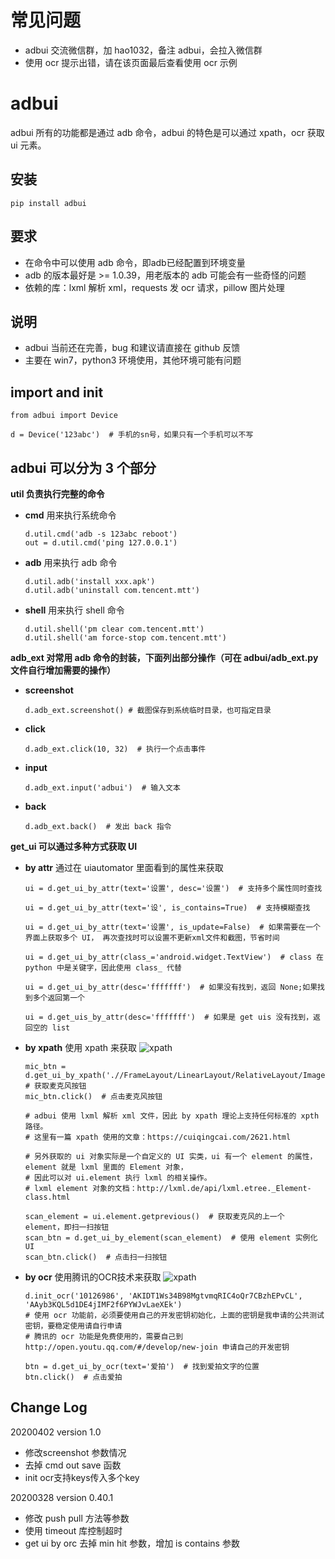 # 常见问题
- adbui 交流微信群，加 hao1032，备注 adbui，会拉入微信群
- 使用 ocr 提示出错，请在该页面最后查看使用 ocr 示例


# adbui
adbui 所有的功能都是通过 adb 命令，adbui 的特色是可以通过 xpath，ocr 获取 ui 元素。

## 安装
    pip install adbui

## 要求
- 在命令中可以使用 adb 命令，即adb已经配置到环境变量
- adb 的版本最好是 >= 1.0.39，用老版本的 adb 可能会有一些奇怪的问题
- 依赖的库：lxml 解析 xml，requests 发 ocr 请求，pillow 图片处理

## 说明
- adbui 当前还在完善，bug 和建议请直接在 github 反馈
- 主要在 win7，python3 环境使用，其他环境可能有问题


## import and init
    from adbui import Device

    d = Device('123abc')  # 手机的sn号，如果只有一个手机可以不写


## adbui 可以分为 3 个部分
**util 负责执行完整的命令**

  - **cmd** 用来执行系统命令
  
        d.util.cmd('adb -s 123abc reboot')
        out = d.util.cmd('ping 127.0.0.1')
    
  - **adb** 用来执行 adb 命令
  
        d.util.adb('install xxx.apk')
        d.util.adb('uninstall com.tencent.mtt')
    
  - **shell** 用来执行 shell 命令
  
        d.util.shell('pm clear com.tencent.mtt')
        d.util.shell('am force-stop com.tencent.mtt')

**adb_ext 对常用 adb 命令的封装，下面列出部分操作（可在 adbui/adb_ext.py 文件自行增加需要的操作）**

  - **screenshot**
   
        d.adb_ext.screenshot() # 截图保存到系统临时目录，也可指定目录
        
  - **click**
  
        d.adb_ext.click(10, 32)  # 执行一个点击事件 
        
  - **input**
  
        d.adb_ext.input('adbui')  # 输入文本 
        
  - **back**
  
        d.adb_ext.back()  # 发出 back 指令 


**get_ui 可以通过多种方式获取 UI**
  - **by attr** 通过在 uiautomator 里面看到的属性来获取
  
        ui = d.get_ui_by_attr(text='设置', desc='设置')  # 支持多个属性同时查找

        ui = d.get_ui_by_attr(text='设', is_contains=True)  # 支持模糊查找

        ui = d.get_ui_by_attr(text='设置', is_update=False)  # 如果需要在一个界面上获取多个 UI， 再次查找时可以设置不更新xml文件和截图，节省时间

        ui = d.get_ui_by_attr(class_='android.widget.TextView')  # class 在 python 中是关键字，因此使用 class_ 代替

        ui = d.get_ui_by_attr(desc='fffffff')  # 如果没有找到，返回 None;如果找到多个返回第一个

        ui = d.get_uis_by_attr(desc='fffffff')  # 如果是 get uis 没有找到，返回空的 list
    
  - **by xpath** 使用 xpath 来获取
        ![xpath](docs/image/xpath01.png)
  
        mic_btn = d.get_ui_by_xpath('.//FrameLayout/LinearLayout/RelativeLayout/ImageView[2]')  # 获取麦克风按钮
        mic_btn.click()  # 点击麦克风按钮
        
        # adbui 使用 lxml 解析 xml 文件，因此 by xpath 理论上支持任何标准的 xpth 路径。
        # 这里有一篇 xpath 使用的文章：https://cuiqingcai.com/2621.html
        
        # 另外获取的 ui 对象实际是一个自定义的 UI 实类，ui 有一个 element 的属性，element 就是 lxml 里面的 Element 对象，
        # 因此可以对 ui.element 执行 lxml 的相关操作。
        # lxml element 对象的文档：http://lxml.de/api/lxml.etree._Element-class.html
        
        scan_element = ui.element.getprevious()  # 获取麦克风的上一个 element，即扫一扫按钮
        scan_btn = d.get_ui_by_element(scan_element)  # 使用 element 实例化 UI
        scan_btn.click()  # 点击扫一扫按钮

  - **by ocr** 使用腾讯的OCR技术来获取
        ![xpath](docs/image/ocr01.png)
        
        d.init_ocr('10126986', 'AKIDT1Ws34B98MgtvmqRIC4oQr7CBzhEPvCL', 'AAyb3KQL5d1DE4jIMF2f6PYWJvLaeXEk')
        # 使用 ocr 功能前，必须要使用自己的开发密钥初始化，上面的密钥是我申请的公共测试密钥，要稳定使用请自行申请
        # 腾讯的 ocr 功能是免费使用的，需要自己到 http://open.youtu.qq.com/#/develop/new-join 申请自己的开发密钥
        
        btn = d.get_ui_by_ocr(text='爱拍')  # 找到爱拍文字的位置
        btn.click()  # 点击爱拍

## Change Log
20200402 version 1.0
- 修改screenshot 参数情况
- 去掉 cmd out save 函数
- init ocr支持keys传入多个key

20200328 version 0.40.1
- 修改 push pull 方法等参数
- 使用 timeout 库控制超时
- get ui by orc 去掉 min hit 参数，增加 is contains 参数